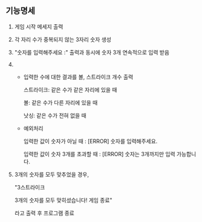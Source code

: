## 기능명세

1. 게임 시작 메세지 출력

2. 각 자리 수가 중복되지 않는 3자리 숫자 생성

3. "숫자를 입력해주세요 :" 출력과 동시에 숫자 3개 연속적으로 입력 받음

4.  - 입력한 수에 대한 결과를 볼, 스트라이크 개수 출력

        스트라이크: 같은 수가 같은 자리에 있을 때

        볼: 같은 수가 다른 자리에 있을 때

        낫싱: 같은 수가 전혀 없을 때

    - 예외처리

        입력한 값이 숫자가 아닐 때 : [ERROR] 숫자를 입력해주세요.

        입력한 값이 숫자 3개를 초과할 때 : [ERROR] 숫자는 3개까지만 입력 가능합니다.

5. 3개의 숫자를 모두 맞추었을 경우,

    "3스트라이크

    3개의 숫자를 모두 맞히셨습니다! 게임 종료"

    라고 출력 후 프로그램 종료
